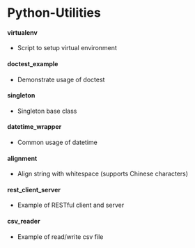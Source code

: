 # Python-Utilities

#### virtualenv
- Script to setup virtual environment

#### doctest_example
- Demonstrate usage of doctest

#### singleton
- Singleton base class

#### datetime_wrapper
- Common usage of datetime

#### alignment
- Align string with whitespace (supports Chinese characters)

#### rest_client_server
- Example of RESTful client and server

#### csv_reader
- Example of read/write csv file